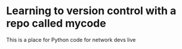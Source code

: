 # Learning to version control with a repo called mycode
This is a place for Python code for network devs live

